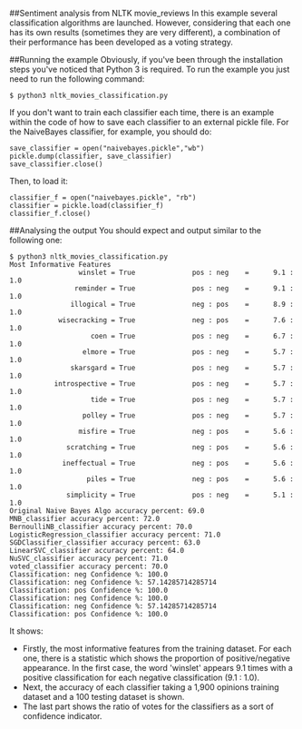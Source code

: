 
##Sentiment analysis from NLTK movie_reviews
In this example several classification algorithms are launched. However, considering that each one has its own results (sometimes they are very different), a combination of their performance has been developed as a voting strategy.

##Running the example
Obviously, if you've been through the installation steps you've noticed that Python 3 is required. To run the example you just need to run the following command:
```
$ python3 nltk_movies_classification.py
```
If you don't want to train each classifier each time, there is an example within the code of how to save each classifier to an external pickle file. For the NaiveBayes classifier, for example, you should do:
```
save_classifier = open("naivebayes.pickle","wb")
pickle.dump(classifier, save_classifier)
save_classifier.close()
```
Then, to load it:
```
classifier_f = open("naivebayes.pickle", "rb")
classifier = pickle.load(classifier_f)
classifier_f.close()
```
##Analysing the output
You should expect and output similar to the following one:
```
$ python3 nltk_movies_classification.py 
Most Informative Features
                 winslet = True              pos : neg    =      9.1 : 1.0
                reminder = True              pos : neg    =      9.1 : 1.0
               illogical = True              neg : pos    =      8.9 : 1.0
            wisecracking = True              neg : pos    =      7.6 : 1.0
                    coen = True              pos : neg    =      6.7 : 1.0
                  elmore = True              pos : neg    =      5.7 : 1.0
               skarsgard = True              pos : neg    =      5.7 : 1.0
           introspective = True              pos : neg    =      5.7 : 1.0
                    tide = True              pos : neg    =      5.7 : 1.0
                  polley = True              pos : neg    =      5.7 : 1.0
                 misfire = True              neg : pos    =      5.6 : 1.0
              scratching = True              neg : pos    =      5.6 : 1.0
             ineffectual = True              neg : pos    =      5.6 : 1.0
                   piles = True              neg : pos    =      5.6 : 1.0
              simplicity = True              pos : neg    =      5.1 : 1.0
Original Naive Bayes Algo accuracy percent: 69.0
MNB_classifier accuracy percent: 72.0
BernoulliNB_classifier accuracy percent: 70.0
LogisticRegression_classifier accuracy percent: 71.0
SGDClassifier_classifier accuracy percent: 63.0
LinearSVC_classifier accuracy percent: 64.0
NuSVC_classifier accuracy percent: 71.0
voted_classifier accuracy percent: 70.0
Classification: neg Confidence %: 100.0
Classification: neg Confidence %: 57.14285714285714
Classification: pos Confidence %: 100.0
Classification: neg Confidence %: 100.0
Classification: neg Confidence %: 57.14285714285714
Classification: pos Confidence %: 100.0
```
It shows:
* Firstly, the most informative features from the training dataset. For each one, there is a statistic which shows the proportion of positive/negative appearance. In the first case, the word 'winslet' appears 9.1 times with a positive classification for each negative classification (9.1 : 1.0).
* Next, the accuracy of each classifier taking a 1,900 opinions training dataset and a 100 testing dataset is shown.
* The last part shows the ratio of votes for the classifiers as a sort of confidence indicator.
